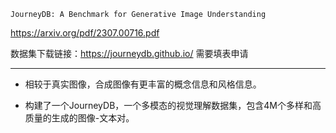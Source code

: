 `JourneyDB: A Benchmark for Generative Image Understanding`

https://arxiv.org/pdf/2307.00716.pdf

数据集下载链接：https://journeydb.github.io/    需要填表申请

---

- 相较于真实图像，合成图像有更丰富的概念信息和风格信息。

- 构建了一个JourneyDB，一个多模态的视觉理解数据集，包含4M个多样和高质量的生成的图像-文本对。